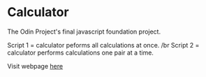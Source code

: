 # Calculator

The Odin Project's final javascript foundation project.

Script 1 = calculator peforms all calculations at once. /br
Script 2 = calculator performs calculations one pair at a time.

Visit webpage <a href="https://nari07.github.io/Calculator/">here</a>
